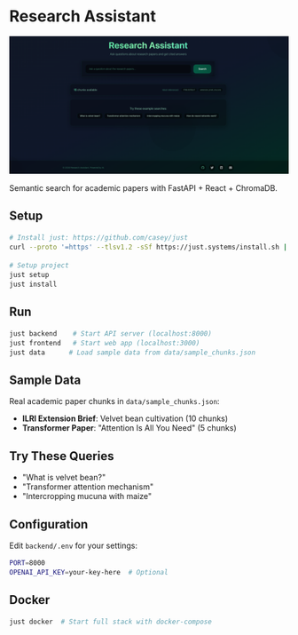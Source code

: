 # Research Assistant

![Research Agent](./data/Screenshot.png)

Semantic search for academic papers with FastAPI + React + ChromaDB.

## Setup

```sh
# Install just: https://github.com/casey/just
curl --proto '=https' --tlsv1.2 -sSf https://just.systems/install.sh | bash -s -- --to ~/bin

# Setup project
just setup
just install
```

## Run

```sh
just backend    # Start API server (localhost:8000)
just frontend   # Start web app (localhost:3000) 
just data      # Load sample data from data/sample_chunks.json
```

## Sample Data

Real academic paper chunks in `data/sample_chunks.json`:
- **ILRI Extension Brief**: Velvet bean cultivation (10 chunks)
- **Transformer Paper**: "Attention Is All You Need" (5 chunks)

## Try These Queries

- "What is velvet bean?"
- "Transformer attention mechanism"
- "Intercropping mucuna with maize"

## Configuration

Edit `backend/.env` for your settings:
```sh
PORT=8000
OPENAI_API_KEY=your-key-here  # Optional
```

## Docker

```sh
just docker  # Start full stack with docker-compose
```
